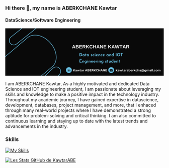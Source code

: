 ### Hi there 👋, my name is ABERKCHANE Kawtar
#### DataScience/Software Engineering
![DataScience/Software Engineering](https://github.com/KawtarABE/KawtarABE/blob/main/image.png?raw=true)


I am ABERKCHANE Kawtar, As a highly motivated and dedicated Data Science and IOT engineering student, I am passionate about leveraging my skills and knowledge to make a positive impact in the technology industry. Throughout my academic journey, I have gained expertise in datascience, development, databases, project management, and more, that I enhaced through many real-world projects where I have demonstrated a strong aptitude for problem-solving and critical thinking. I am also committed to continuous learning and staying up to date with the latest trends and advancements in the industry.

### Skills 
[![My Skills](https://skillicons.dev/icons?i=python,html,css,mysql,java,git,docker)](https://skillicons.dev)

[![Les Stats GitHub de KawtarABE](https://github-readme-stats.vercel.app/api?username=KawtarABE)](https://github.com/anuraghazra/github-readme-stats)










